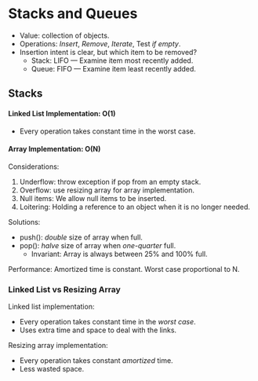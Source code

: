 # Stacks and Queues

- Value: collection of objects.
- Operations: *Insert*, *Remove*, *Iterate*, Test *if empty*.
- Insertion intent is clear, but which item to be removed?
  - Stack: LIFO — Examine item most recently added.
  - Queue: FIFO — Examine item least recently added.

## Stacks
#### Linked List Implementation: O(1)
- Every operation takes constant time in the worst case.

#### Array Implementation: O(N)
Considerations:
1. Underflow: throw exception if pop from an empty stack.
2. Overflow: use resizing array for array implementation.
3. Null items: We allow null items to be inserted.
4. Loitering: Holding a reference to an object when it is no longer needed. 

Solutions:
- push(): *double* size of array when full.
- pop(): *halve* size of array when *one-quarter* full.
  - Invariant: Array is always between 25% and 100% full.

Performance: Amortized time is constant. Worst case proportional to N.

### Linked List vs Resizing Array
Linked list implementation:
- Every operation takes constant time in the *worst case*.
- Uses extra time and space to deal with the links.

Resizing array implementation:
- Every operation takes constant *amortized* time.
- Less wasted space.